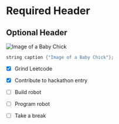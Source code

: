 # Required Header

## Optional Header

![Image of a Baby Chick](https://image.petmd.com/files/styles/978x550/public/2023-11/Chick.jpg)

``` cpp
string caption {"Image of a Baby Chick"};
```

- [x] Grind Leetcode
- [x] Contribute to hackathon entry
- [ ] Build robot
- [ ] Program robot
- [ ] Take a break

